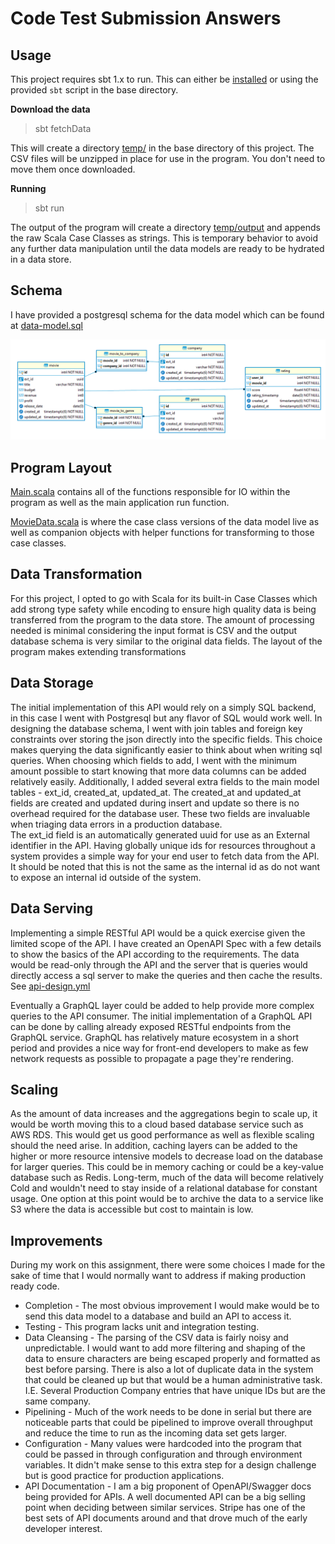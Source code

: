# Code Test Submission Answers

## Usage
This project requires sbt 1.x to run. This can either be [installed](https://www.scala-sbt.org/download.html) or using the provided `sbt` script in the base directory.

**Download the data**
> sbt fetchData

This will create a directory [temp/](temp/) in the base directory of this project. The CSV files will be unzipped in place for use in the program. You don't need to move them once downloaded.

**Running**
> sbt run

The output of the program will create a directory [temp/output](temp/output/) and appends the raw Scala Case Classes as strings. This is temporary behavior to avoid any further data manipulation until the data models are ready to be hydrated in a data store.

## Schema
I have provided a postgresql schema for the data model which can be found at [data-model.sql](data-model.sql)

![ER Diagram](er-diagram.png)

## Program Layout

[Main.scala](../src/main/scala/com/bsamaripa/Main.scala) contains all of the functions responsible for IO within the program as well as the main application run function.

[MovieData.scala](../src/main/scala/com/bsamaripa/MovieData.scala) is where the case class versions of the data model live as well as companion objects with helper functions for transforming to those case classes.


## Data Transformation

For this project, I opted to go with Scala for its built-in Case Classes which add strong type safety while encoding to ensure high quality data is being transferred from the program to the data store. The amount of processing needed is minimal considering the input format is CSV and the output database schema is very similar to the original data fields. The layout of the program makes extending transformations 

## Data Storage
The initial implementation of this API would rely on a simply SQL backend, in this case I went with Postgresql but any flavor of SQL would work well. In designing the database schema, I went with join tables and foreign key constraints over storing the json directly into the specific fields. This choice makes querying the data significantly easier to think about when writing sql queries.
When choosing which fields to add, I went with the minimum amount possible to start knowing that more data columns can be added relatively easily. Additionally, I added several extra fields to the main model tables - ext_id, created_at, updated_at. 
The created_at and updated_at fields are created and updated during insert and update so there is no overhead required for the database user. These two fields are invaluable when triaging data errors in a production database.  
The ext_id field is an automatically generated uuid for use as an External identifier in the API. Having globally unique ids for resources throughout a system provides a simple way for your end user to fetch data from the API. It should be noted that this is not the same as the internal id as do not want to expose an internal id outside of the system.

## Data Serving

Implementing a simple RESTful API would be a quick exercise given the limited scope of the API. I have created an OpenAPI Spec with a few details to show the basics of the API according to the requirements. The data would be read-only through the API and the server that is queries would directly access a sql server to make the queries and then cache the results.
See [api-design.yml](api-design.yml)

Eventually a GraphQL layer could be added to help provide more complex queries to the API consumer. The initial implementation of a GraphQL API can be done by calling already exposed RESTful endpoints from the GraphQL service. GraphQL has relatively mature ecosystem in a short period and provides a nice way for front-end developers to make as few network requests as possible to propagate a page they're rendering.

## Scaling
 As the amount of data increases and the aggregations begin to scale up, it would be worth moving this to a cloud based database service such as AWS RDS. This would get us good performance as well as flexible scaling should the need arise. In addition, caching layers can be added to the higher or more resource intensive models to decrease load on the database for larger queries. This could be in memory caching or could be a key-value database such as Redis. 
 Long-term, much of the data will become relatively Cold and wouldn't need to stay inside of a relational database for constant usage. One option at this point would be to archive the data to a service like S3 where the data is accessible but cost to maintain is low.

 ## Improvements
 During my work on this assignment, there were some choices I made for the sake of time that I would normally want to address if making production ready code.

 * Completion - The most obvious improvement I would make would be to send this data model to a database and build an API to access it.
 * Testing - This program lacks unit and integration testing.
 * Data Cleansing - The parsing of the CSV data is fairly noisy and unpredictable. I would want to add more filtering and shaping of the data to ensure characters are being escaped properly and formatted as best before parsing. There is also a lot of duplicate data in the system that could be cleaned up but that would be a human administrative task. I.E. Several Production Company entries that have unique IDs but are the same company.
 * Pipelining - Much of the work needs to be done in serial but there are noticeable parts that could be pipelined to improve overall throughput and reduce the time to run as the incoming data set gets larger.
 * Configuration - Many values were hardcoded into the program that could be passed in through configuration and through environment variables. It didn't make sense to this extra step for a design challenge but is good practice for production applications. 
 * API Documentation - I am a big proponent of OpenAPI/Swagger docs being provided for APIs. A well documented API can be a big selling point when deciding between similar services. Stripe has one of the best sets of API documents around and that drove much of the early developer interest.